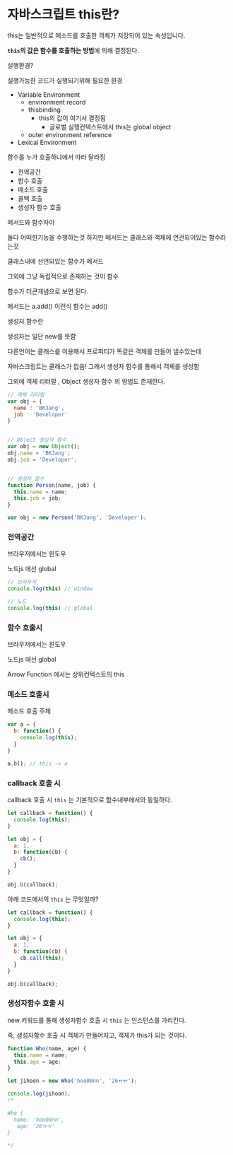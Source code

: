 # 자바스크립트 this란?

 this는 일반적으로 메소드를 호출한 객체가 저장되어 있는 속성입니다.



**`this`의 값은 함수를 호출하는 방법**에 의해 결정된다. 



실행환경?

실행가능한 코드가 실행되기위해 필요한 환경

- Variable Environment
  - environment record
  - thisbinding
    - this의 값이 여기서 결정됨
      - 글로벌 실행컨텍스트에서 this는 global object
  - outer environment reference
- Lexical Environment



함수를 누가 호출하냐에서 따라 달라짐

- 전역공간
- 함수 호출
- 메소드 호출
- 콜백 호출
- 생성자 함수 호출



메서드와 함수차이

둘다 어떠한기능을 수행하는것 하지만 메서드는 클래스와 객체에 연관되어있는 함수라는것

클래스내에 선언되있는 함수가 메서드

그외에 그냥 독립적으로 존재하는 것이 함수

함수가 더큰개념으로 보면 된다.

메서드는 a.add() 이런식 함수는 add()



생성자 함수란

생성자는 일단 new를 뜻함

다른언어는 클래스를 이용해서 프로퍼티가 똑같은 객체를 만들어 낼수있는데

자바스크립트는 클래스가 없음! 그래서 생성자 함수를 통해서 객체를 생성함

그외에 객체 리터럴 , Object 생성자 함수 의 방법도 존재한다.



```javascript
// 객체 리터럴
var obj = {
  name : 'BKJang',
  job : 'Developer'
}


// Object 생성자 함수
var obj = new Object();
obj.name = 'BKJang';
obj.job = 'Developer';


// 생성자 함수
function Person(name, job) {
  this.name = name;
  this.job = job;
}

var obj = new Person('BKJang', 'Developer');
```



### 전역공간

브라우저에서는 윈도우 

노드js 에선 global

```javascript
// 브라우저
console.log(this) // window

// 노드
console.log(this) // global
```



### 함수 호출시

브라우저에서는 윈도우 

노드js 에선 global

Arrow Function 에서는 상위컨텍스트의 this



### 메소드 호출시

메소드 호출 주체

```javascript
var a = {
  b: function() {
    console.log(this);
  }
}

a.b(); // this -> a
```



### callback 호출 시

callback 호출 시 `this` 는 기본적으로 함수내부에서와 동일하다.

```jsx
let callback = function() {
  console.log(this);
}

let obj = {
  a: 1,
  b: function(cb) {
    cb();
  }
}

obj.b(callback);
```

아래 코드에서의 `this` 는 무엇일까?

```jsx
let callback = function() {
  console.log(this);
}

let obj = {
  a: 1,
  b: function(cb) {
    cb.call(this);
  }
}

obj.b(callback);
```

### 생성자함수 호출 시

new 키워드를 통해 생성자함수 호출 시 `this` 는 인스턴스를 가리킨다.

즉, 생성자함수 호출 시 객체가 만들어지고, 객체가 this가 되는 것이다.

```jsx
function Who(name, age) {
  this.name = name;
  this.age = age;
}

let jihoon = new Who('hoo00nn', '26ㅠㅠ');

console.log(jihoon);
/*

Who {
  name: 'hoo00nn',
   age: '26ㅠㅠ'
}

*/
```

















